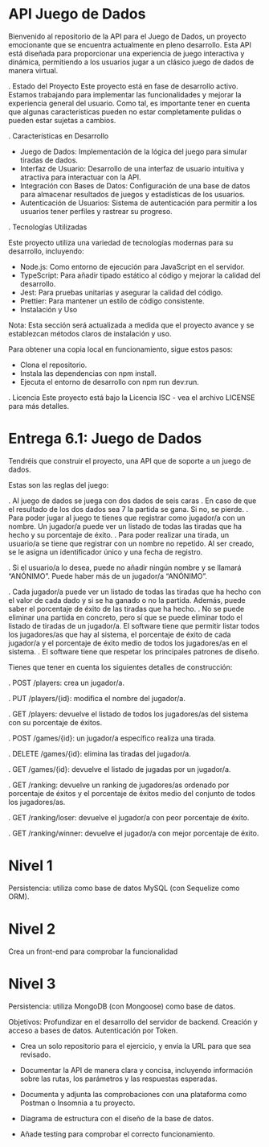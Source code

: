# API Juego de Dados

Bienvenido al repositorio de la API para el Juego de Dados, un proyecto emocionante que se encuentra actualmente en pleno desarrollo. Esta API está diseñada para proporcionar una experiencia de juego interactiva y dinámica, permitiendo a los usuarios jugar a un clásico juego de dados de manera virtual.


. Estado del Proyecto
Este proyecto está en fase de desarrollo activo. Estamos trabajando para implementar las funcionalidades y mejorar la experiencia general del usuario. Como tal, es importante tener en cuenta que algunas características pueden no estar completamente pulidas o pueden estar sujetas a cambios.


. Características en Desarrollo

- Juego de Dados: Implementación de la lógica del juego para simular tiradas de dados.
- Interfaz de Usuario: Desarrollo de una interfaz de usuario intuitiva y atractiva para interactuar con la API.
- Integración con Bases de Datos: Configuración de una base de datos para almacenar resultados de juegos y estadísticas de los usuarios.
- Autenticación de Usuarios: Sistema de autenticación para permitir a los usuarios tener perfiles y rastrear su progreso.

  
. Tecnologías Utilizadas

 Este proyecto utiliza una variedad de tecnologías modernas para su desarrollo, incluyendo:

- Node.js: Como entorno de ejecución para JavaScript en el servidor.
- TypeScript: Para añadir tipado estático al código y mejorar la calidad del desarrollo.
- Jest: Para pruebas unitarias y asegurar la calidad del código.
- Prettier: Para mantener un estilo de código consistente.
- Instalación y Uso
  
Nota: Esta sección será actualizada a medida que el proyecto avance y se establezcan métodos claros de instalación y uso.

Para obtener una copia local en funcionamiento, sigue estos pasos:

- Clona el repositorio.
- Instala las dependencias con npm install.
- Ejecuta el entorno de desarrollo con npm run dev:run.
  
. Licencia
Este proyecto está bajo la Licencia ISC - vea el archivo LICENSE para más detalles.

# Entrega 6.1: Juego de Dados

Tendréis que construir el proyecto, una API que de soporte a un juego de dados.

Estas son las reglas del juego:

. Al juego de dados se juega con dos dados de seis caras
. En caso de que el resultado de los dos dados sea 7 la partida se gana. Si no, se pierde.
. Para poder jugar al juego te tienes que registrar como jugador/a con un nombre. Un jugador/a puede ver un listado de todas las tiradas que ha hecho y su porcentaje de éxito.
. Para poder realizar una tirada, un usuario/a se tiene que registrar con un nombre no repetido. Al ser creado, se le asigna un identificador único y una fecha de registro.

. Si el usuario/a lo desea, puede no añadir ningún nombre y se llamará “ANÓNIMO”. Puede haber más de un jugador/a “ANÓNIMO”.

. Cada jugador/a puede ver un listado de todas las tiradas que ha hecho con el valor de cada dado y si se ha ganado o no la partida. Además, puede saber el porcentaje de éxito de las tiradas que ha hecho.
. No se puede eliminar una partida en concreto, pero sí que se puede eliminar todo el listado de tiradas de un jugador/a. El software tiene que permitir listar todos los jugadores/as que hay al sistema, el porcentaje de éxito de cada jugador/a y el porcentaje de éxito medio de todos los jugadores/as en el sistema.
. El software tiene que respetar los principales patrones de diseño.

Tienes que tener en cuenta los siguientes detalles de construcción:

 . POST /players: crea un jugador/a.
 
 . PUT /players/{id}: modifica el nombre del jugador/a.

 . GET /players: devuelve el listado de todos los jugadores/as del sistema con su porcentaje de éxitos.

 . POST /games/{id}: un jugador/a específico realiza una tirada.

 . DELETE /games/{id}: elimina las tiradas del jugador/a.

 . GET /games/{id}: devuelve el listado de jugadas por un jugador/a.

 . GET /ranking: devuelve un ranking de jugadores/as ordenado por porcentaje de éxitos y el porcentaje de éxitos medio del conjunto de todos los jugadores/as.

 . GET /ranking/loser: devuelve el jugador/a con peor porcentaje de éxito.

 . GET /ranking/winner: devuelve el jugador/a con mejor porcentaje de éxito.

# Nivel 1

Persistencia: utiliza como base de datos MySQL (con Sequelize como ORM).

# Nivel 2

Crea un front-end para comprobar la funcionalidad

# Nivel 3

Persistencia: utiliza MongoDB (con Mongoose) como base de datos.

Objetivos:
Profundizar en el desarrollo del servidor de backend.
Creación y acceso a bases de datos.
Autenticación por Token.

- Crea un solo repositorio para el ejercicio, y envía la URL para que sea revisado.

- Documentar la API de manera clara y concisa, incluyendo información sobre las rutas, los parámetros y las respuestas esperadas.

- Documenta y adjunta las comprobaciones con una plataforma como Postman o Insomnia a tu proyecto.

- Diagrama de estructura con el diseño de la base de datos.

- Añade testing para comprobar el correcto funcionamiento.